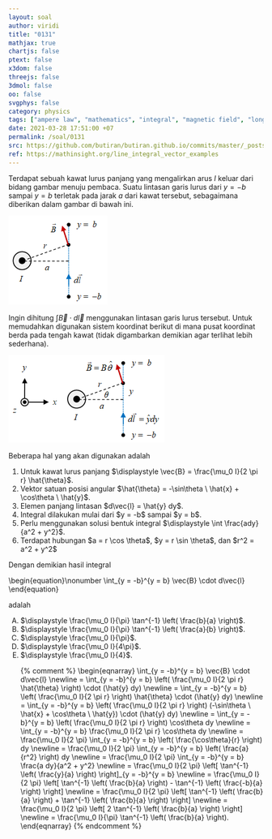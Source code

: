 ```yaml
---
layout: soal
author: viridi
title: "0131"
mathjax: true
chartjs: false
ptext: false
x3dom: false
threejs: false
3dmol: false
oo: false
svgphys: false
category: physics
tags: ["ampere law", "mathematics", "integral", "magnetic field", "long wire", "line integral", "fi1202", "2020-1"]
date: 2021-03-28 17:51:00 +07
permalink: /soal/0131
src: https://github.com/butiran/butiran.github.io/commits/master/_posts/soal/12/2021-03-28-line-integral-b-long-wire.md
ref: https://mathinsight.org/line_integral_vector_examples
---
```

Terdapat sebuah kawat lurus panjang yang mengalirkan arus $I$ keluar dari bidang gambar menuju pembaca. Suatu lintasan garis lurus dari $y = -b$ sampai $y = b$ terletak pada jarak $a$ dari kawat tersebut, sebagaimana diberikan dalam gambar di bawah ini.

![](../../../assets/img/soal/13/0131a.png)

Ingin dihitung $\int \vec{B} \cdot d\vec{l}$ menggunakan lintasan garis lurus tersebut. Untuk memudahkan digunakan sistem koordinat berikut di mana pusat koordinat berda pada tengah kawat (tidak digambarkan demikian agar terlihat lebih sederhana).

![](../../../assets/img/soal/13/0131b.png)

Beberapa hal yang akan digunakan adalah

<ol>
<li>Untuk kawat lurus panjang $\displaystyle \vec{B} = \frac{\mu_0 I}{2 \pi r} \hat{\theta}$.</li>
<li>Vektor satuan posisi angular $\hat{\theta} = -\sin\theta \ \hat{x} + \cos\theta \ \hat{y}$.</li>
<li>Elemen panjang lintasan $d\vec{l} = \hat{y} dy$.</li>
<li>Integral dilakukan mulai dari $y = -b$ sampai $y = b$.</li>
<li>Perlu menggunakan solusi bentuk integral $\displaystyle \int \frac{ady}{a^2 + y^2}$.</li>
<li>Terdapat hubungan $a = r \cos \theta$, $y = r \sin \theta$, dan $r^2 = a^2 + y^2$</li>
</ol>

Dengan demikian hasil integral

\begin{equation}\nonumber
\int_{y = -b}^{y = b} \vec{B} \cdot d\vec{l}
\end{equation}

adalah

<ol type="A">
<li>$\displaystyle \frac{\mu_0 I}{\pi} \tan^{-1} \left( \frac{b}{a} \right)$.
<li>$\displaystyle \frac{\mu_0 I}{\pi} \tan^{-1} \left( \frac{a}{b} \right)$.
<li>$\displaystyle \frac{\mu_0 I}{\pi}$.
<li>$\displaystyle \frac{\mu_0 I}{4\pi}$.
<li>$\displaystyle \frac{\mu_0 I}{4}$.

{% comment %}
\begin{eqnarray}
\int_{y = -b}^{y = b} \vec{B} \cdot d\vec{l} \newline
= \int_{y = -b}^{y = b} \left( \frac{\mu_0 I}{2 \pi r} \hat{\theta} \right) \cdot (\hat{y} dy) \newline
= \int_{y = -b}^{y = b} \left( \frac{\mu_0 I}{2 \pi r} \right) \hat{\theta} \cdot (\hat{y} dy) \newline
= \int_{y = -b}^{y = b} \left( \frac{\mu_0 I}{2 \pi r} \right) (-\sin\theta \ \hat{x} + \cos\theta \ \hat{y}) \cdot (\hat{y} dy) \newline
= \int_{y = -b}^{y = b} \left( \frac{\mu_0 I}{2 \pi r} \right) \cos\theta dy \newline
= \int_{y = -b}^{y = b} \frac{\mu_0 I}{2 \pi r} \cos\theta dy \newline
= \frac{\mu_0 I}{2 \pi} \int_{y = -b}^{y = b} \left( \frac{\cos\theta}{r} \right) dy \newline
= \frac{\mu_0 I}{2 \pi} \int_{y = -b}^{y = b} \left( \frac{a}{r^2} \right) dy \newline
= \frac{\mu_0 I}{2 \pi} \int_{y = -b}^{y = b} \frac{a dy}{a^2 + y^2} \newline
= \frac{\mu_0 I}{2 \pi} \left[ \tan^{-1} \left( \frac{y}{a} \right) \right]_{y = -b}^{y = b} \newline
= \frac{\mu_0 I}{2 \pi} \left[ \tan^{-1} \left( \frac{b}{a} \right) - \tan^{-1} \left( \frac{-b}{a} \right) \right] \newline
= \frac{\mu_0 I}{2 \pi} \left[ \tan^{-1} \left( \frac{b}{a} \right) + \tan^{-1} \left( \frac{b}{a} \right) \right] \newline
= \frac{\mu_0 I}{2 \pi} \left[ 2 \tan^{-1} \left( \frac{b}{a} \right) \right] \newline
= \frac{\mu_0 I}{\pi} \tan^{-1} \left( \frac{b}{a} \right).
\end{eqnarray}
{% endcomment %}
